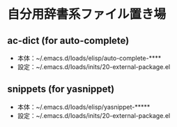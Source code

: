 # 自分用辞書系ファイル置き場
## ac-dict (for auto-complete)
* 本体：~/.emacs.d/loads/elisp/auto-complete-****
* 設定：~/.emacs.d/loads/inits/20-external-package.el

##  snippets (for yasnippet)
* 本体：~/.emacs.d/loads/elisp/yasnippet-*****
* 設定：~/.emacs.d/loads/inits/20-external-package.el
